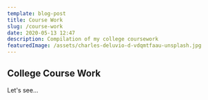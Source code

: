 ```yaml
---
template: blog-post
title: Course Work
slug: /course-work
date: 2020-05-13 12:47
description: Compilation of my college coursework
featuredImage: /assets/charles-deluvio-d-vdqmtfaau-unsplash.jpg
---
```

## **College Course Work**

Let's see...